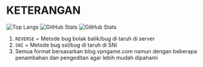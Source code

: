 # KETERANGAN
![Top Langs](https://github-readme-stats.vercel.app/api/top-langs/?username=GboyGud&layout=donut)
![GitHub Stats](https://github-readme-stats.vercel.app/api?username=GboyGud&show_icons=true&include_all_commits=true)
![GitHub Stats](https://github-readme-stats.vercel.app/api?username=GboyGud&layout=donut)

1. `REVERSE` = Metode bug bolak balik/bug di taruh di server
2. `SNI` = Metode bug ssl/bug di taruh di SNI
3. Semua format bersasarkan blog.vpngame.com namun dengan beberapa penambahan dan pengeditan agar lebih mudah dipahami
